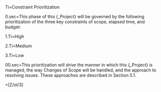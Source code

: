 Ti=Constraint Prioritization

0.sec=This phase of this {_Project} will be governed by the following prioritization of the three key constraints of scope, elapsed time, and budget:

1.Ti=High

2.Ti=Medium

3.Ti=Low

00.sec=This prioritization will drive the manner in which this {_Project} is managed, the way Changes of Scope will be handled, and the approach to resolving issues. These approaches are described in Section 5.1.

=[Z/ol/3]
